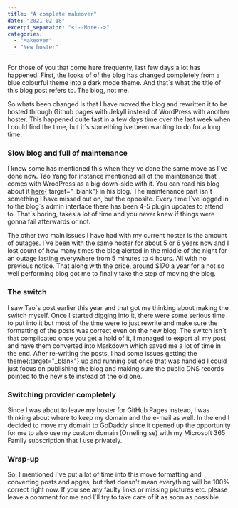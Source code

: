 ```yaml
---
title: "A complete makeover"
date: "2021-02-18"
excerpt_separator: "<!--More-->"
categories: 
  - "Makeover"
  - "New hoster"
---
```


For those of you that come here frequenty, last few days a lot has happened. First, the looks of of the blog has changed completely from a blue colourful theme into a dark mode theme.
And that´s what the title of this blog post refers to. The blog, not me.

<!--More-->

So whats been changed is that I have moved the blog and rewritten it to be hosted through Github pages with Jekyll instead of WordPress with another hoster.
This happened quite fast in a few days time over the last week when I could find the time, but it´s something ive been wanting to do for a long time.

### **Slow blog and full of maintenance**
I know some has mentioned this when they´ve done the same move as I´ve done now. Tao Yang for instance mentioned all of the maintenance that comes with WrodPress as a big down-side with it. You can read his blog about it [here](https://blog.tyang.org/2021/01/04/moved-my-blog-to-github-pages//){:target="_blank"} in his blog.
The maintenance part isn´t something I have missed out on, but the opposite. Every time I´ve logged in to the blog´s admin interface there has been 4-5 plugin updates to attend to. That´s boring, takes a lot of time and you never knew if things were gonna fail afterwards or not.

The other two main issues I have had with my current hoster is the amount of outages. I´ve been with the same hoster for about 5 or 6 years now and I lost count of how many times the blog alerted in the middle of the night for an outage lasting everywhere from 5 minutes to 4 hours. All with no previous notice.
That along with the price, around $170 a year for a not so well performing blog got me to finally take the step of moving the blog.

### **The switch**
I saw Tao´s post earlier this year and that got me thinking about making the switch myself. Once I started digging into it, there were some serious time to put into it but most of the time were to just rewrite and make sure the formatting of the posts was correct even on the new blog.
The switch isn´t that complicated once you get a hold of it, I managed to export all my post and have them converted into Markdown which saved me a lot of time in the end. After re-writing the posts, I had some issues getting the [theme](https://mmistakes.github.io/minimal-mistakes){:target="_blank"} up and running but once that was handled I could just focus on publishing the blog and making sure the public DNS records pointed to the new site instead of the old one.

### **Switching provider completely**
Since I was about to leave my hoster for GitHub Pages instead, I was thinking about where to keep my domain and the e-mail as well.
In the end I decided to move my domain to GoDaddy since it opened up the opportunity for me to also use my custom domain (Orneling.se) with my Microsoft 365 Family subscription that I use privately.

### **Wrap-up**
So, I mentioned I´ve put a lot of time into this move formatting and converting posts and apges, but that doesn't mean everything will be 100% correct right now. 
If you see any faulty links or missing pictures etc. please leave a comment for me and I´ll try to take care of it as soon as possible.
